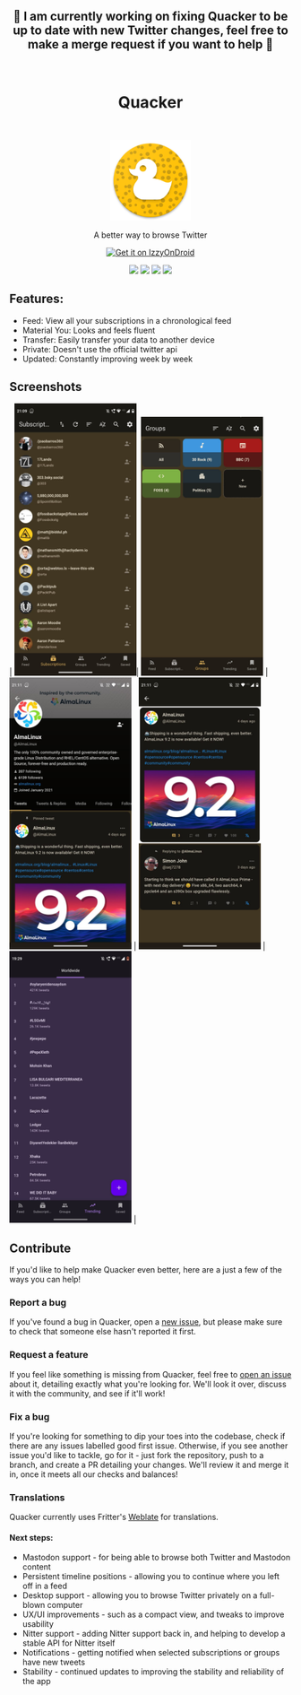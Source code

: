 <h2 align="center">🚧 I am currently working on fixing Quacker to be up to date with new Twitter changes, feel free to make a merge request if you want to help 🚧</h2> 
<br>
<h1 align="center"> Quacker </h1> <br>
<p align="center">
  <a href="https://github.com/thehcj/quacker">
    <img alt="Quacker" title="Quacker" src="fastlane/metadata/android/en-US/images/icon.png" width="144">
  </a>
</p>
<p align="center">
  A better way to browse Twitter
</p>

<p align="center">
  <a href="https://apt.izzysoft.de/fdroid/index/apk/com.thehcj.quacker">
    <img src="https://gitlab.com/IzzyOnDroid/repo/-/raw/master/assets/IzzyOnDroid.png"
       alt="Get it on IzzyOnDroid"
       height="80">
   </a>
</p>
<p align="center">
<a href="https://github.com/thehcj/quacker/releases" alt="GitHub release"><img src="https://img.shields.io/github/release/thehcj/quacker.svg" ></a>
<a href="/LICENSE" alt="License: MIT"><img src="https://img.shields.io/badge/License-MIT-blue.svg"></a>
<a href="https://github.com/thehcj/quacker/actions" alt="Build Status"><img src="https://github.com/thehcj/quacker/workflows/ci/badge.svg?branch=dev&event=push"></a>
<a href="https://hosted.weblate.org/engage/fritter/" alt="Translation Status"><img src="https://hosted.weblate.org/widgets/fritter/-/svg-badge.svg"></a>
</p>
 
## Features:
* Feed: View all your subscriptions in a chronological feed
* Material You: Looks and feels fluent
* Transfer: Easily transfer your data to another device
* Private: Doesn't use the official twitter api
* Updated: Constantly improving week by week

## Screenshots

| <img alt="Viewing subscriptions" src="fastlane/metadata/android/en-US/images/phoneScreenshots/1.jpg" width="218"/>| <img alt="Viewing groups" src="fastlane/metadata/android/en-US/images/phoneScreenshots/2.jpg" width="218"/> | <img alt="Viewing a profile" src="fastlane/metadata/android/en-US/images/phoneScreenshots/3.jpg" width="218"/> | <img alt="Tweet cards" src="fastlane/metadata/android/en-US/images/phoneScreenshots/4.jpg" width="218"/> | <img alt="Viewing trends (and theming)" src="fastlane/metadata/android/en-US/images/phoneScreenshots/5.jpg" width="218"/> |

## Contribute
If you'd like to help make Quacker even better, here are a just a few of the ways you can help!

### Report a bug
If you've found a bug in Quacker, open a [new issue](https://github.com/thehcj/quacker/issues/new/choose), but please make sure to check that someone else hasn't reported it first.

### Request a feature
If you feel like something is missing from Quacker, feel free to [open an issue](https://github.com/thehcj/quacker/issues/new/choose) about it, detailing exactly what you're looking for. We'll look it over, discuss it with the community, and see if it'll work!

### Fix a bug
If you're looking for something to dip your toes into the codebase, check if there are any issues labelled good first issue. Otherwise, if you see another issue you'd like to tackle, go for it - just fork the repository, push to a branch, and create a PR detailing your changes. We'll review it and merge it in, once it meets all our checks and balances!

### Translations
Quacker currently uses Fritter's [Weblate](https://hosted.weblate.org/engage/fritter/) for translations.

#### Next steps:
* Mastodon support - for being able to browse both Twitter and Mastodon content
* Persistent timeline positions - allowing you to continue where you left off in a feed
* Desktop support - allowing you to browse Twitter privately on a full-blown computer
* UX/UI improvements - such as a compact view, and tweaks to improve usability
* Nitter support - adding Nitter support back in, and helping to develop a stable API for Nitter itself
* Notifications - getting notified when selected subscriptions or groups have new tweets
* Stability - continued updates to improving the stability and reliability of the app
